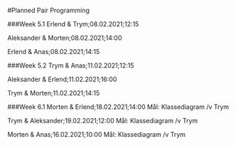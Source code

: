 
#Planned Pair Programming

###Week 5.1
Erlend & Trym;08.02.2021;12:15

Aleksander & Morten;08.02.2021;14:00

Erlend & Anas;08.02.2021;14:15

###Week 5.2
Trym & Anas;11.02.2021;12:15

Aleksander & Erlend;11.02.2021;16:00

Trym & Morten;11.02.2021;14:15

###Week 6.1
Morten & Erlend;18.02.2021;14:00 Mål: Klassediagram /v Trym

Trym & Aleksander;19.02.2021;12:00 Mål: Klassediagram /v Trym

Morten & Anas;16.02.2021;10:00 Mål: Klassediagram /v Trym


